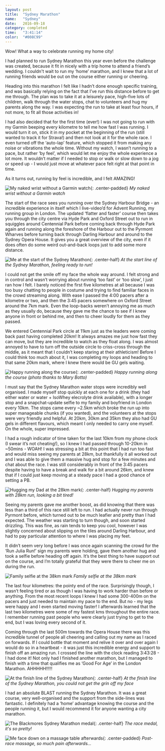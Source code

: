 ```yaml
---
layout: post
title:  "Sydney Marathon"
name:   "Sydney"
date:   2016-09-18
category: completed
time:   "3:41:14"
color:  "#008C99"
---
```


Wow! What a way to celebrate running my home city!

I had planned to run Sydney Marathon this year even before the challenge was created, because it fit in nicely with a trip home to attend a friend’s wedding. I couldn't wait to run my ‘home’ marathon, and I knew that a lot of running friends would be out on the course either running or cheering.

Heading into this marathon I felt like I hadn’t done enough specific training, and was basically relying on the fact that I’ve run this distance before to get me through. The plan was to take it at a leisurely pace, high-five lots of children, walk through the water stops, chat to volunteers and hug my parents along the way. I was expecting the run to take at least four hours, if not more, to fit all those activities in!

I had also decided that for the first time (ever!) I was not going to run with my Garmin beeping every kilometre to tell me how fast I was running. I would turn it on, stick it in my pocket at the beginning of the run (still wanted to track it for Strava!) and then not look at it for the whole race. I even turned off the ‘auto-lap’ feature, which stopped it from making any noise or vibrations the whole time. Without my watch, I wasn’t running to a pace, but rather ‘by feel’, which would let me enjoy the whole experience a lot more. It wouldn’t matter if I needed to stop or walk or slow down to a jog or speed up - I would just move at whatever pace felt right at that point in time.

As it turns out, running by feel is incredible, and I felt AMAZING!

![My naked wrist without a Garmin watch](images/sydney-naked-wrist.jpg){: .center-padded}
*My naked wrist without a Garmin watch*

The start of the race sees you running over the Sydney Harbour Bridge - an incredible experience in itself which I live-video’d for Advent Running, my running group in London. The updated ‘flatter and faster’ course then takes you through the city centre via Hyde Park and Oxford Street out to run in squiggles around Centennial Park before coming back  through Hyde Park again and running along the foreshore of the Harbour out to the Pyrmont Wharves before turning back through Darling Harbour and around to the Sydney Opera House. It gives you a great overview of the city, even if it does often do some weird out-and-back loops just to add some more distance.

![Me at the start of the Sydney Marathon](images/sydney-start-line.jpg){: .center-half}
*At the start line of the Sydney Marathon, feeling ready to run!*

I could not get the smile off my face the whole way around. I felt strong and in control and wasn’t worrying about running ‘too fast’ or ‘too slow’, I just ran how I felt. I barely noticed the first five kilometres at all because I was too busy chatting to people in costume and trying to find familiar faces in the crowd streaming along. With ease I passed the 4:00 pacers after a kilometre or two, and then the 3:45 pacers somewhere on Oxford Street around the 7km mark. Even the loop-backs weren’t annoying me as much as they usually do, because they gave me the chance to see if I knew anyone in front or behind me, and then to cheer loudly for them as they passed.

We entered Centennial Park circle at 11km just as the leaders were coming back past having completed 20km! It always amazes me just how fast they can move, but they are incredible to watch as they float along. I was almost annoyed to have to turn off the outside circle to criss-cross through the middle, as it meant that I couldn’t keep staring at their athleticism! Before I could think too much about it, I was completing my loops and heading to that same 20km mark, where I knew there would be GU gels waiting.

![Happy running along the course](images/sydney-mary-happy.jpg){: .center-padded}
*Happy running along the course (photo thanks to Mary Botto)*

I must say that the Sydney Marathon water stops were incredibly well organised. I made myself stop quickly at each one for a drink (they had either water or water + IsoWhey elecrolyte drink available), with a longer stop and a snapchat-update selfie to my family and boyfriend in London every 10km. The stops came every ~2.5km which broke the run up into super manageable chunks (if you wanted), and the volunteers at the stops were very friendly and helpful. At 20km, 30km and 35km they also had GU gels in different flavours, which meant I only needed to carry one myself. On the whole, super impressed.

I had a rough indicator of time taken for the last 10km from my phone clock (I swear it’s not cheating!), so I knew I had passed through 10-20km in ~50mins - WOAH! I was stressing a bit at this point that I had run too fast and would miss seeing my parents at 28km, but thankfully it all worked out and I was able to give them a massive hug and stop for a few minutes and chat about the race. I was still considerably in front of the 3:45 pacers despite having to have a break and walk for a bit around 26km, and knew that if I could just keep moving at a steady pace I had a good chance of setting a PB.

![Hugging my Dad at the 28km mark](images/sydney-hug-dad.jpg){: .center-half}
*Hugging my parents with 28km run, looking a bit tired!*

Seeing my parents gave me another boost, as did knowing that there was less than a third of this race still left to run. I had actually never run through Pyrmont before, which turned out to be much leafier and pretty than I had expected. The weather was starting to turn though, and soon started drizzling. This was fine, as rain tends to keep you cool, however I was slightly concerned about slipping on the tiles around Darling Harbour, and had to pay particular attention to where I was placing my feet.

It didn’t seem very long before I was once again scanning the crowd for the ‘Run Julia Run!’ sign my parents were holding, gave them another hug and took a selfie before heading off again. It’s the best thing to have support out on the course, and I’m totally grateful that they were there to cheer me on during the run.

![Family selfie at the 38km mark](images/sydney-family-selfie.jpg)
*Family selfie at the 38km mark*

The last four kilometres: the pointy end of the race. Surprisingly though, I wasn’t feeling tired or as though I was having to work harder than before or anything. From the most recent loops I knew I had some 300-400m on the pacers and just needed to maintain my pace to the end. But no - my legs were happy and I even started moving faster! I afterwards learned that the last two kilometres were some of my fastest kms throughout the entire race. I remember running past people who were clearly just trying to get to the end, but I was loving every second of it.

Coming through the last 500m towards the Opera House there was this incredible tunnel of people all cheering and calling out my name as I raced on forwards. If I could bottle that moment and relive it over and over again I would do so in a heartbeat - it was just this incredible energy and support to finish off an amazing run. I crossed the line with the clock reading 3:43:28 - I had done it! Not only had I finished another marathon, but I managed to finish with a time that qualifies me as ‘Good For Age’ in the London Marathon. AHHHHH!!!!!

![At the finish line of the Sydney Marathon](images/sydney-finish-line.jpg){: .center-half}
*At the finish line of the Sydney Marathon, you could not get the grin off my face*

I had an absolute BLAST running the Sydney Marathon. It was a great course, very well-organised and the support from the side-lines was fantastic. I definitely had a ‘home’ advantage knowing the course and the people running it, but I would recommend it for anyone wanting a city marathon.

![The Blackmores Sydney Marathon medal](images/sydney-medal.jpg){: .center-half}
*The race medal, it's so pretty!*

![Me face down on a massage table afterwards](images/sydney-massage-table.jpg){: .center-padded}
*Post-race massage, so much pain afterwards...*